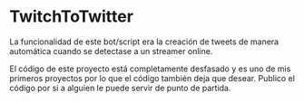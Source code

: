 # TwitchToTwitter

La funcionalidad de este bot/script era la creación de tweets de manera automática cuando se detectase a un streamer online.

El código de este proyecto está completamente desfasado y es uno de mis primeros proyectos por lo que el código también deja que desear. Publico el código por si a alguien le puede servir de punto de partida.
